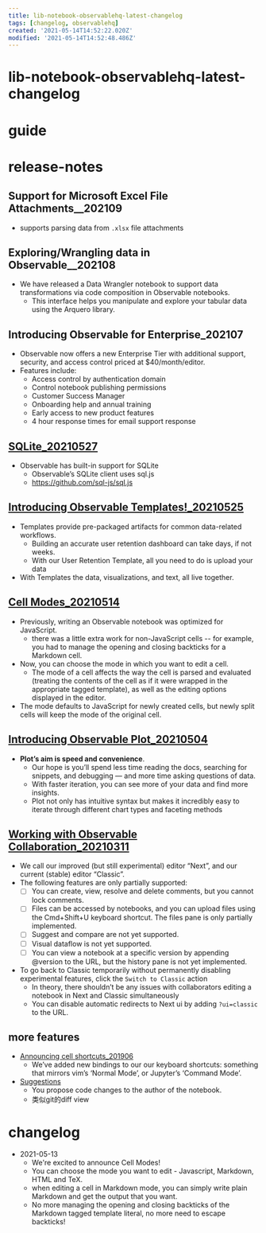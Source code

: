 ```yaml
---
title: lib-notebook-observablehq-latest-changelog
tags: [changelog, observablehq]
created: '2021-05-14T14:52:22.020Z'
modified: '2021-05-14T14:52:48.486Z'
---
```


# lib-notebook-observablehq-latest-changelog

# guide

# release-notes

## Support for Microsoft Excel File Attachments__202109

- supports parsing data from `.xlsx` file attachments

## Exploring/Wrangling data in Observable__202108

- We have released a Data Wrangler notebook to support data transformations via code composition in Observable notebooks. 
  - This interface helps you manipulate and explore your tabular data using the Arquero library. 

## Introducing Observable for Enterprise_202107

- Observable now offers a new Enterprise Tier with additional support, security, and access control priced at $40/month/editor.
- Features include:
  - Access control by authentication domain
  - Control notebook publishing permissions
  - Customer Success Manager
  - Onboarding help and annual training
  - Early access to new product features
  - 4 hour response times for email support response

## [SQLite_20210527](https://observablehq.com/@observablehq/sqlite)

- Observable has built-in support for SQLite
  - Observable’s SQLite client uses sql.js
  - https://github.com/sql-js/sql.js

## [Introducing Observable Templates!_20210525](https://observablehq.com/@observablehq/introducing-observable-templates)

- Templates provide pre-packaged artifacts for common data-related workflows.
  - Building an accurate user retention dashboard can take days, if not weeks. 
  - With our User Retention Template, all you need to do is upload your data
- With Templates the data, visualizations, and text, all live together. 

## [Cell Modes_20210514](https://observablehq.com/@observablehq/cell-modes)

- Previously, writing an Observable notebook was optimized for JavaScript. 
  - there was a little extra work for non-JavaScript cells -- for example, you had to manage the opening and closing backticks for a Markdown cell.
- Now, you can choose the mode in which you want to edit a cell. 
  - The mode of a cell affects the way the cell is parsed and evaluated (treating the contents of the cell as if it were wrapped in the appropriate tagged template), as well as the editing options displayed in the editor.
- The mode defaults to JavaScript for newly created cells, but newly split cells will keep the mode of the original cell.

## [Introducing Observable Plot_20210504](https://observablehq.com/@observablehq/introducing-observable-plot)

- **Plot’s aim is speed and convenience**. 
  - Our hope is you’ll spend less time reading the docs, searching for snippets, and debugging — and more time asking questions of data.
  - With faster iteration, you can see more of your data and find more insights.
  - Plot not only has intuitive syntax but makes it incredibly easy to iterate through different chart types and faceting methods

## [Working with Observable Collaboration_20210311](https://observablehq.com/@observablehq/working-with-observable-collaboration)

- We call our improved (but still experimental) editor “Next”, and our current (stable) editor “Classic”. 
- The following features are only partially supported:
  - [ ] You can create, view, resolve and delete comments, but you cannot lock comments.
  - [ ] Files can be accessed by notebooks, and you can upload files using the Cmd+Shift+U keyboard shortcut. The files pane is only partially implemented.
  - [ ] Suggest and compare are not yet supported.
  - [ ] Visual dataflow is not yet supported.
  - [ ] You can view a notebook at a specific version by appending @version to the URL, but the history pane is not yet implemented.

- To go back to Classic temporarily without permanently disabling experimental features, click the `Switch to Classic` action
  - In theory, there shouldn’t be any issues with collaborators editing a notebook in Next and Classic simultaneously
  - You can disable automatic redirects to Next ui by adding `?ui=classic` to the URL.

## more features

- [Announcing cell shortcuts_201906](https://observablehq.com/@observablehq/cell-shortcuts)
  - We’ve added new bindings to our our keyboard shortcuts: something that mirrors vim’s ‘Normal Mode’, or Jupyter’s ‘Command Mode’.
- [Suggestions](https://observablehq.com/@observablehq/suggestions-and-comments)
  - You propose code changes to the author of the notebook.
  - 类似git的diff view
# changelog
- 2021-05-13
  - We're excited to announce Cell Modes!
  - You can choose the mode you want to edit - Javascript, Markdown, HTML and TeX.
  - when editing a cell in Markdown mode, you can simply write plain Markdown and get the output that you want. 
  - No more managing the opening and closing backticks of the Markdown tagged template literal, no more need to escape backticks!
